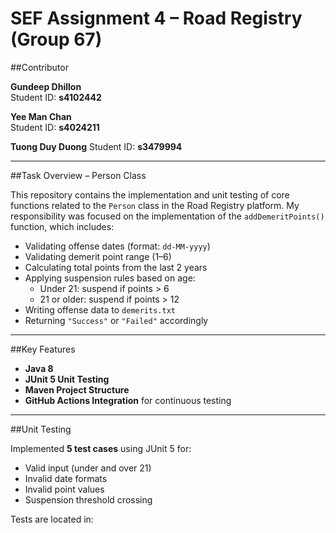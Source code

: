 # SEF Assignment 4 – Road Registry (Group 67)

##Contributor

**Gundeep Dhillon**  
Student ID: **s4102442**

**Yee Man Chan**  
Student ID: **s4024211**

**Tuong Duy Duong**
Student ID: **s3479994**

---

##Task Overview – Person Class

This repository contains the implementation and unit testing of core functions related to the `Person` class in the Road Registry platform. My responsibility was focused on the implementation of the `addDemeritPoints()` function, which includes:

- Validating offense dates (format: `dd-MM-yyyy`)
- Validating demerit point range (1–6)
- Calculating total points from the last 2 years
- Applying suspension rules based on age:
  - Under 21: suspend if points > 6
  - 21 or older: suspend if points > 12
- Writing offense data to `demerits.txt`
- Returning `"Success"` or `"Failed"` accordingly

---

##Key Features

- **Java 8**
- **JUnit 5 Unit Testing**
- **Maven Project Structure**
- **GitHub Actions Integration** for continuous testing

---

##Unit Testing

Implemented **5 test cases** using JUnit 5 for:
- Valid input (under and over 21)
- Invalid date formats
- Invalid point values
- Suspension threshold crossing

Tests are located in:
